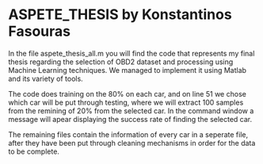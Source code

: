 # ASPETE_THESIS by Konstantinos Fasouras
In the file aspete_thesis_all.m you will find the code that represents my final thesis regarding the selection of OBD2 dataset and processing using Machine Learning techniques. We managed to implement it using Matlab and its variety of tools. 

The code does training on the 80% on each car, and on line 51 we chose which car will be put through testing, where we will extract 100 samples from the remining of 20% from the selected car. In the command window a message will apear displaying the success rate of finding the selected car.

The remaining files contain the information of every car in a seperate file, after they have been put through cleaning mechanisms in order for the data to be complete.
